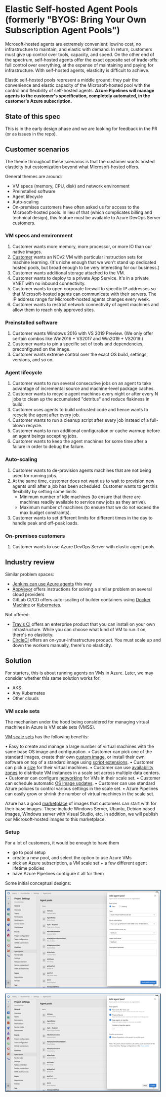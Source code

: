 # Elastic Self-hosted Agent Pools (formerly "BYOS: Bring Your Own Subscription Agent Pools")

Mcrosoft-hosted agents are extremely convenient: low/no cost, no infrastructure to maintain, and elastic with demand.
In return, customers must give up control over tools, capacity, and speed.
On the other end of the spectrum, self-hosted agents offer the exact opposite set of trade-offs: full control over everything, at the expense of maintaining and paying for infrastructure.
With self-hosted agents, elasticity is difficult to achieve.

Elastic self-hosted pools represent a middle ground:
they pair the convenience and elastic capacity of the Microsoft-hosted pool with the control and flexibility of self-hosted agents.
**Azure Pipelines will manage agents to the customer's specification, completely automated, in the customer's Azure subscription.**

## State of this spec

This is in the early design phase and we are looking for feedback in the PR (or as issues in the repo).

## Customer scenarios

The theme throughout these scenarios is that the customer wants hosted elasticity but customization beyond what Microsoft-hosted offers.

General themes are around:
- VM specs (memory, CPU, disk) and network environment
- Preinstalled software
- Agent lifecycle
- Auto-scaling
- On-premises customers have often asked us for access to the Microsoft-hosted pools.
In lieu of that (which complicates billing and technical design), this feature must be available to Azure DevOps Server customers.

### VM specs and environment

1. Customer wants more memory, more processor, or more IO than our native images.
2. [Customer](https://github.com/MicrosoftDocs/vsts-docs/issues/2985) wants an NCv2 VM with particular instruction sets for machine learning. (It's niche enough that we won't stand up dedicated hosted pools, but broad enough to be very interesting for our business.)
3. Customer wants additional storage attached to the VM.
4. Customer wants to deploy to a private App Service. It's in a private VNET with no inbound connectivity.
5. Customer wants to open corporate firewall to specific IP addresses so that Microsoft-hosted agents can communicate with their servers. The IP address range for Microsoft-hosted agents changes every week.
6. Customer wants to restrict network connectivity of agent machines and allow them to reach only approved sites.

### Preinstalled software

1. Customer wants Windows 2016 with VS 2019 Preview. (We only offer certain combos like Win2016 + VS2017 and Win2019 + VS2019.)
2. Customer wants to pin a specific set of tools and dependencies, preconfigured on the image.
3. Customer wants extreme control over the exact OS build, settings, versions, and so on.

### Agent lifecycle

1. Customer wants to run several consecutive jobs on an agent to take advantage of incremental source and machine-level package caches.
2. Customer wants to recycle agent machines every night or after every N jobs to clean up the accumulated "detritus" and reduce flakiness in build.
3. Customer uses agents to build untrusted code and hence wants to recycle the agent after every job.
4. Customer wants to run a cleanup script after every job instead of a full-blown recycle.
5. Customer wants to run additional configuration or cache warmup before an agent beings accepting jobs.
6. Customer wants to keep the agent machines for some time after a failure in order to debug the failure.

### Auto-scaling

1. Customer wants to de-provision agents machines that are not being used for running jobs.
1. At the same time, customer does not want us to wait to provision new agents until after a job has been scheduled. Customer wants to get this flexibility by setting some limits:
   - Minimum number of idle machines (to ensure that there are machines readily available to service new jobs as they arrive).
   - Maximum number of machines (to ensure that we do not exceed the max budget constraints).
1. Customer wants to set different limits for different times in the day to handle peak and off-peak loads.

### On-premises customers

1. Customer wants to use Azure DevOps Server with elastic agent pools.

## Industry review

Similar problem spaces:
- [Jenkins can use Azure agents](https://docs.microsoft.com/en-us/azure/jenkins/jenkins-azure-vm-agents) this way
- [AppVeyor](https://www.appveyor.com/docs/server/running-builds-on-azure/) offers instructions for solving a similar problem on several cloud providers
- GitLab CI/CD offers auto-scaling of builder containers using [Docker Machine](https://gitlab.com/gitlab-org/gitlab-runner/blob/master/docs/configuration/autoscale.md) or [Kubernetes](https://docs.gitlab.com/runner/executors/kubernetes.html).

Not offered:
- [Travis CI](https://docs.travis-ci.com/user/enterprise/setting-up-travis-ci-enterprise/) offers an enterprise product that you can install on your own infrastructure. While you can choose what kind of VM to run it on, there's no elasticity.
- [CircleCI](https://circleci.com/docs/2.0/aws/#nomad-clients) offers an on-your-infrastructure product. You must scale up and down the workers manually, there's no elasticity.

## Solution

For starters, this is about running agents on VMs in Azure.
Later, we may consider whether this same solution works for:
- AKS
- Any Kubernetes
- Other clouds

### VM scale sets

The mechanism under the hood being considered for managing virtual machines in Azure is VM scale sets (VMSS). 

[VM scale sets](https://docs.microsoft.com/en-us/azure/virtual-machine-scale-sets/overview) has the following benefits:

•	Easy to create and manage a large number of virtual machines with the same base OS image and configuration.
•	Customer can pick one of the standard images, create their own [custom image](https://docs.microsoft.com/en-us/azure/virtual-machine-scale-sets/tutorial-use-custom-image-cli), or install their own software on top of a standard image using [script extensions](https://docs.microsoft.com/en-us/azure/virtual-machine-scale-sets/tutorial-install-apps-cli).
•	Customer can pick a [size](https://docs.microsoft.com/en-us/azure/virtual-machines/windows/sizes?toc=https%3A%2F%2Fdocs.microsoft.com%2Fen-us%2Fazure%2Fvirtual-machine-scale-sets%2FTOC.json&bc=https%3A%2F%2Fdocs.microsoft.com%2Fen-us%2Fazure%2Fbread%2Ftoc.json) for their virtual machines.
•	Customer can use [availability zones](https://docs.microsoft.com/en-us/azure/availability-zones/az-overview) to distribute VM instances in a scale set across multiple data centers.
•	Customer can configure [networking](https://docs.microsoft.com/en-us/azure/virtual-machine-scale-sets/virtual-machine-scale-sets-networking) for VMs in their scale set.
•	Customer can schedule automatic [OS image updates](https://docs.microsoft.com/en-us/azure/virtual-machine-scale-sets/virtual-machine-scale-sets-automatic-upgrade).
•	Customer can use standard Azure policies to control various settings in the scale set.
•	Azure Pipelines can easily grow or shrink the number of virtual machines in the scale set.

Azure has a good [marketplace](https://azuremarketplace.microsoft.com/en-us/marketplace/apps?filters=virtual-machine-images) of images that customers can start with for their base images. These include Windows Server, Ubuntu, Debian based images, Windows server with Visual Studio, etc.
In addition, we will publish our Microsoft-hosted images to this marketplace.

### Setup

For a lot of customers, it would be enough to have them
- go to pool setup
- create a new pool, and select the option to use Azure VMs
- pick an Azure subscription, a VM scale set + a few different agent lifetime policies
- have Azure Pipelines configure it all for them

Some initial conceptual designs:

![BYOS1](res/byos1.png)

![BYOS2](res/byos2.png)
